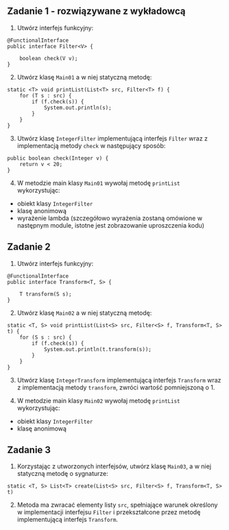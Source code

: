 ## Zadanie 1 - rozwiązywane z wykładowcą

1. Utwórz interfejs funkcyjny:
````
@FunctionalInterface
public interface Filter<V> {

	boolean check(V v);
}
````
2. Utwórz klasę `Main01` a w niej statyczną metodę:
````
static <T> void printList(List<T> src, Filter<T> f) {
    for (T s : src) {
        if (f.check(s)) {
            System.out.println(s);
        }
    }
}
````

3. Utwórz klasę `IntegerFilter` implementującą interfejs `Filter` 
 wraz z implementacją metody `check` w następujący sposób:
````
public boolean check(Integer v) {
    return v < 20;
}
````

4. W metodzie main klasy `Main01` wywołaj metodę `printList` wykorzystując:
 - obiekt klasy `IntegerFilter`
 - klasę anonimową
 - wyrażenie lambda (szczegółowo wyrażenia zostaną omówione w następnym module,
  istotne jest zobrazowanie uproszczenia kodu)


## Zadanie 2 

1. Utwórz interfejs funkcyjny:
````
@FunctionalInterface
public interface Transform<T, S> {

	T transform(S s);
}
````

2. Utwórz klasę `Main02` a w niej statyczną metodę:
````
static <T, S> void printList(List<S> src, Filter<S> f, Transform<T, S> t) {
    for (S s : src) {
        if (f.check(s)) {
            System.out.println(t.transform(s));
        }
    }
}
````

3. Utwórz klasę `IntegerTransform` implementującą interfejs `Transform` wraz z implementacją metody `transform`, zwróci wartość pomniejszoną o 1. 

4. W metodzie main klasy `Main02` wywołaj metodę `printList` wykorzystując:
 - obiekt klasy `IntegerFilter`
 - klasę anonimową


## Zadanie 3

1. Korzystając z utworzonych interfejsów, utwórz klasę `Main03`, a w niej statyczną metodę o sygnaturze:
````
static <T, S> List<T> create(List<S> src, Filter<S> f, Transform<T, S> t)
```` 
2. Metoda ma zwracać elementy listy `src`, spełniające warunek określony w implementacji interfejsu `Filter` i przekształcone przez metodę implementującą interfejs `Transform`.

